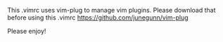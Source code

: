 This .vimrc uses vim-plug to manage vim plugins. Please download that before using this .vimrc
https://github.com/junegunn/vim-plug

Please enjoy!
